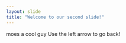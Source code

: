 ```yaml
---
layout: slide
title: "Welcome to our second slide!"
---
```

moes a cool guy
Use the left arrow to go back!
